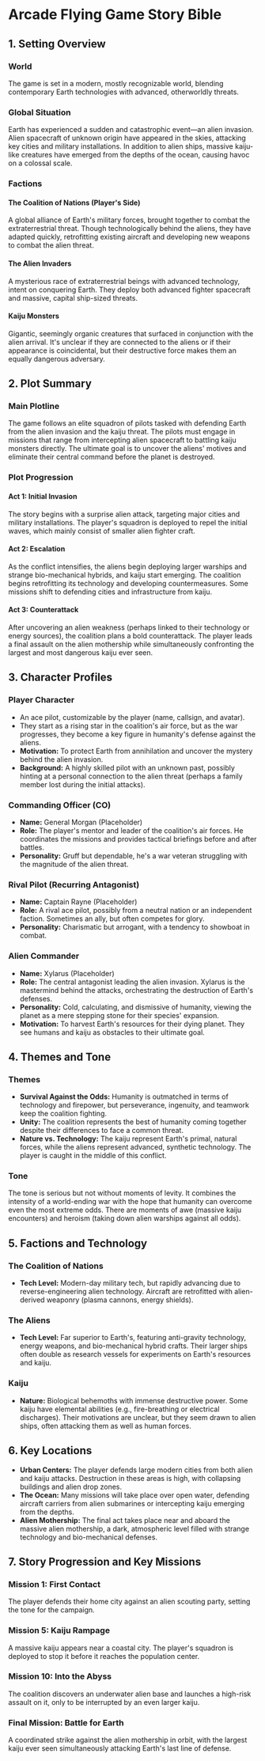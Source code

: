 # Arcade Flying Game Story Bible

## 1. Setting Overview

### World
The game is set in a modern, mostly recognizable world, blending contemporary Earth technologies with advanced, otherworldly threats.

### Global Situation
Earth has experienced a sudden and catastrophic event—an alien invasion. Alien spacecraft of unknown origin have appeared in the skies, attacking key cities and military installations. In addition to alien ships, massive kaiju-like creatures have emerged from the depths of the ocean, causing havoc on a colossal scale.

### Factions

#### The Coalition of Nations (Player's Side)
A global alliance of Earth's military forces, brought together to combat the extraterrestrial threat. Though technologically behind the aliens, they have adapted quickly, retrofitting existing aircraft and developing new weapons to combat the alien threat.

#### The Alien Invaders
A mysterious race of extraterrestrial beings with advanced technology, intent on conquering Earth. They deploy both advanced fighter spacecraft and massive, capital ship-sized threats.

#### Kaiju Monsters
Gigantic, seemingly organic creatures that surfaced in conjunction with the alien arrival. It's unclear if they are connected to the aliens or if their appearance is coincidental, but their destructive force makes them an equally dangerous adversary.

## 2. Plot Summary

### Main Plotline
The game follows an elite squadron of pilots tasked with defending Earth from the alien invasion and the kaiju threat. The pilots must engage in missions that range from intercepting alien spacecraft to battling kaiju monsters directly. The ultimate goal is to uncover the aliens' motives and eliminate their central command before the planet is destroyed.

### Plot Progression

#### Act 1: Initial Invasion
The story begins with a surprise alien attack, targeting major cities and military installations. The player's squadron is deployed to repel the initial waves, which mainly consist of smaller alien fighter craft.

#### Act 2: Escalation
As the conflict intensifies, the aliens begin deploying larger warships and strange bio-mechanical hybrids, and kaiju start emerging. The coalition begins retrofitting its technology and developing countermeasures. Some missions shift to defending cities and infrastructure from kaiju.

#### Act 3: Counterattack
After uncovering an alien weakness (perhaps linked to their technology or energy sources), the coalition plans a bold counterattack. The player leads a final assault on the alien mothership while simultaneously confronting the largest and most dangerous kaiju ever seen.

## 3. Character Profiles

### Player Character
- An ace pilot, customizable by the player (name, callsign, and avatar).
- They start as a rising star in the coalition's air force, but as the war progresses, they become a key figure in humanity's defense against the aliens.
- **Motivation:** To protect Earth from annihilation and uncover the mystery behind the alien invasion.
- **Background:** A highly skilled pilot with an unknown past, possibly hinting at a personal connection to the alien threat (perhaps a family member lost during the initial attacks).

### Commanding Officer (CO)
- **Name:** General Morgan (Placeholder)
- **Role:** The player's mentor and leader of the coalition's air forces. He coordinates the missions and provides tactical briefings before and after battles.
- **Personality:** Gruff but dependable, he's a war veteran struggling with the magnitude of the alien threat.

### Rival Pilot (Recurring Antagonist)
- **Name:** Captain Rayne (Placeholder)
- **Role:** A rival ace pilot, possibly from a neutral nation or an independent faction. Sometimes an ally, but often competes for glory.
- **Personality:** Charismatic but arrogant, with a tendency to showboat in combat.

### Alien Commander
- **Name:** Xylarus (Placeholder)
- **Role:** The central antagonist leading the alien invasion. Xylarus is the mastermind behind the attacks, orchestrating the destruction of Earth's defenses.
- **Personality:** Cold, calculating, and dismissive of humanity, viewing the planet as a mere stepping stone for their species' expansion.
- **Motivation:** To harvest Earth's resources for their dying planet. They see humans and kaiju as obstacles to their ultimate goal.

## 4. Themes and Tone

### Themes
- **Survival Against the Odds:** Humanity is outmatched in terms of technology and firepower, but perseverance, ingenuity, and teamwork keep the coalition fighting.
- **Unity:** The coalition represents the best of humanity coming together despite their differences to face a common threat.
- **Nature vs. Technology:** The kaiju represent Earth's primal, natural forces, while the aliens represent advanced, synthetic technology. The player is caught in the middle of this conflict.

### Tone
The tone is serious but not without moments of levity. It combines the intensity of a world-ending war with the hope that humanity can overcome even the most extreme odds. There are moments of awe (massive kaiju encounters) and heroism (taking down alien warships against all odds).

## 5. Factions and Technology

### The Coalition of Nations
- **Tech Level:** Modern-day military tech, but rapidly advancing due to reverse-engineering alien technology. Aircraft are retrofitted with alien-derived weaponry (plasma cannons, energy shields).

### The Aliens
- **Tech Level:** Far superior to Earth's, featuring anti-gravity technology, energy weapons, and bio-mechanical hybrid crafts. Their larger ships often double as research vessels for experiments on Earth's resources and kaiju.

### Kaiju
- **Nature:** Biological behemoths with immense destructive power. Some kaiju have elemental abilities (e.g., fire-breathing or electrical discharges). Their motivations are unclear, but they seem drawn to alien ships, often attacking them as well as human forces.

## 6. Key Locations

- **Urban Centers:** The player defends large modern cities from both alien and kaiju attacks. Destruction in these areas is high, with collapsing buildings and alien drop zones.
- **The Ocean:** Many missions will take place over open water, defending aircraft carriers from alien submarines or intercepting kaiju emerging from the depths.
- **Alien Mothership:** The final act takes place near and aboard the massive alien mothership, a dark, atmospheric level filled with strange technology and bio-mechanical defenses.

## 7. Story Progression and Key Missions

### Mission 1: First Contact
The player defends their home city against an alien scouting party, setting the tone for the campaign.

### Mission 5: Kaiju Rampage
A massive kaiju appears near a coastal city. The player's squadron is deployed to stop it before it reaches the population center.

### Mission 10: Into the Abyss
The coalition discovers an underwater alien base and launches a high-risk assault on it, only to be interrupted by an even larger kaiju.

### Final Mission: Battle for Earth
A coordinated strike against the alien mothership in orbit, with the largest kaiju ever seen simultaneously attacking Earth's last line of defense.